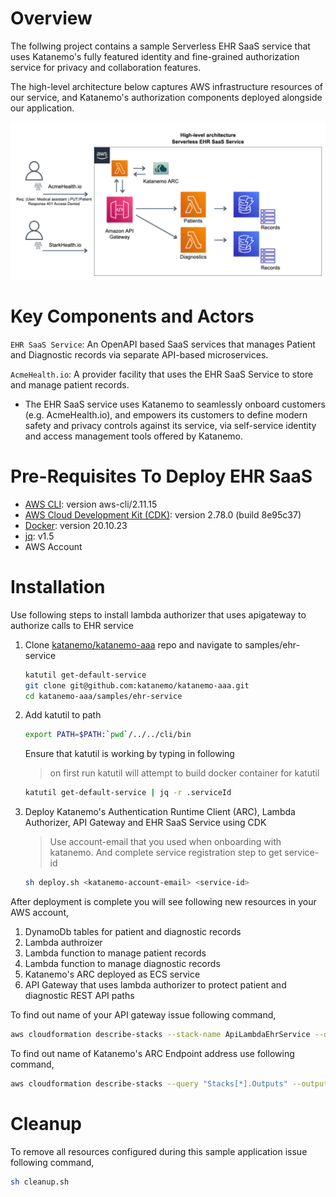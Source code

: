 # Overview
The follwing project contains a sample Serverless EHR SaaS service that uses Katanemo's fully featured identity and fine-grained authorization service for privacy and collaboration features.

The high-level architecture below captures AWS infrastructure resources of our service, and Katanemo's authorization components deployed alongside our application.

<img src="https://github.com/katanemo/katanemo-aaa/blob/main/samples/ehr-service/saas_arch.png?raw=true" width="800">

# Key Components and Actors 

`EHR SaaS Service`: An OpenAPI based SaaS services that manages Patient and Diagnostic records via separate API-based microservices.

`AcmeHealth.io`: A provider facility that uses the EHR SaaS Service to store and manage patient records.

- The EHR SaaS service uses Katanemo to seamlessly onboard customers (e.g. AcmeHealth.io), and empowers its customers to define modern safety and privacy controls against its service, via self-service identity and access management tools offered by Katanemo.

# Pre-Requisites To Deploy EHR SaaS

- [AWS CLI](https://docs.aws.amazon.com/cli/latest/userguide/getting-started-install.html): version aws-cli/2.11.15
- [AWS Cloud Development Kit (CDK)](https://docs.aws.amazon.com/cdk/v2/guide/getting_started.html): version 2.78.0 (build 8e95c37)
- [Docker](https://docs.docker.com/get-docker/): version 20.10.23
- [jq](https://stedolan.github.io/jq/download/): v1.5
- AWS Account

# Installation

Use following steps to install lambda authorizer that uses apigateway to authorize calls to EHR service

1. Clone [katanemo/katanemo-aaa](https://github.com/katanemo/katanemo-aaa) repo and navigate to samples/ehr-service
    ```bash
    katutil get-default-service
    git clone git@github.com:katanemo/katanemo-aaa.git
    cd katanemo-aaa/samples/ehr-service
    ```
2. Add katutil to path
    ```bash
    export PATH=$PATH:`pwd`/../../cli/bin
    ```
    Ensure that katutil is working by typing in following
    > on first run katutil will attempt to build docker container for katutil
    ```bash
    katutil get-default-service | jq -r .serviceId
    ```
3. Deploy Katanemo's Authentication Runtime Client (ARC), Lambda Authorizer, API Gateway and EHR SaaS Service using CDK
   > Use account-email that you used when onboarding with katanemo. And complete service registration step to get service-id
    ```bash
    sh deploy.sh <katanemo-account-email> <service-id>
    ```

After deployment is complete you will see following new resources in your AWS account,

1. DynamoDb tables for patient and diagnostic records
2. Lambda authroizer
3. Lambda function to manage patient records
4. Lambda function to manage diagnostic records
5. Katanemo's ARC deployed as ECS service
6. API Gateway that uses lambda authorizer to protect patient and diagnostic REST API paths

To find out name of your API gateway issue following command,
```bash
aws cloudformation describe-stacks --stack-name ApiLambdaEhrService --query "Stacks[*].Outputs" --output json | jq '.[]' | jq '.[] | select(.OutputKey | test("patientRecordServiceEndpoint")) | .OutputValue' -r
```

To find out name of Katanemo's ARC Endpoint address use following command,

```bash
aws cloudformation describe-stacks --query "Stacks[*].Outputs" --output json | jq '.[]' | jq '.[] | select(.OutputKey | test("KatanemoArcServiceURL")) | .OutputValue' -r
```

# Cleanup

To remove all resources configured during this sample application issue following command,
```bash
sh cleanup.sh
```
